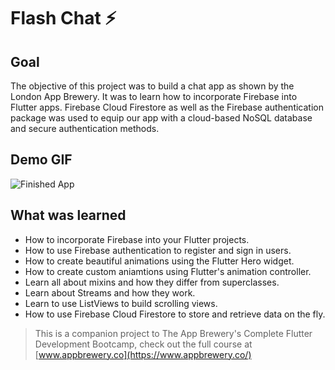 # Flash Chat ⚡️

## Goal

The objective of this project was to build a chat app as shown by the London App Brewery. It was to learn how to incorporate Firebase into Flutter apps. Firebase Cloud Firestore as well as the Firebase authentication package was used to equip our app with a cloud-based NoSQL database and secure authentication methods.

## Demo GIF

![Finished App](https://github.com/londonappbrewery/Images/blob/master/flash_chat_flutter_demo.gif)

## What was learned

- How to incorporate Firebase into your Flutter projects.
- How to use Firebase authentication to register and sign in users.
- How to create beautiful animations using the Flutter Hero widget.
- How to create custom aniamtions using Flutter's animation controller.
- Learn all about mixins and how they differ from superclasses.
- Learn about Streams and how they work.
- Learn to use ListViews to build scrolling views.
- How to use Firebase Cloud Firestore to store and retrieve data on the fly.

> This is a companion project to The App Brewery's Complete Flutter Development Bootcamp, check out the full course at [www.appbrewery.co](https://www.appbrewery.co/)
